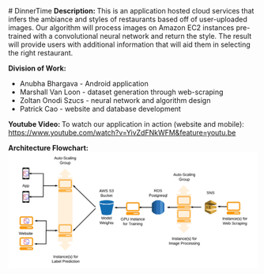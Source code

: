 <snippet>
  <content>
# DinnerTime
<b>Description: </b>
This is an application hosted cloud services that infers the ambiance and styles of restaurants based off of user-uploaded images.  Our algorithm will process images on Amazon EC2 instances pre-trained with a convolutional neural network and return the style. The result will provide users with additional information that will aid them in selecting the right restaurant.

<b>Division of Work:</b>
* Anubha Bhargava - Android application
* Marshall Van Loon -  dataset generation through web-scraping
* Zoltan Onodi Szucs - neural network and algorithm design
* Patrick Cao - website and database development

<b>Youtube Video: </b>
To watch our application in action (website and mobile): 
https://www.youtube.com/watch?v=YivZdFNkWFM&feature=youtu.be

<b>Architecture Flowchart:</b>
![alt tag](https://github.com/Patricknew/DinnerTime/blob/master/Architecture.png)
